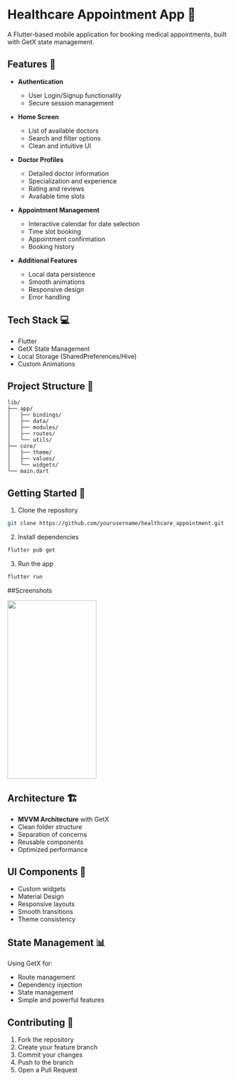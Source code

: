 # Healthcare Appointment App 🏥

A Flutter-based mobile application for booking medical appointments, built with GetX state management.

## Features 🌟

- **Authentication**
  - User Login/Signup functionality
  - Secure session management

- **Home Screen**
  - List of available doctors
  - Search and filter options
  - Clean and intuitive UI

- **Doctor Profiles**
  - Detailed doctor information
  - Specialization and experience
  - Rating and reviews
  - Available time slots

- **Appointment Management**
  - Interactive calendar for date selection
  - Time slot booking
  - Appointment confirmation
  - Booking history

- **Additional Features**
  - Local data persistence
  - Smooth animations
  - Responsive design
  - Error handling

## Tech Stack 💻

- Flutter
- GetX State Management
- Local Storage (SharedPreferences/Hive)
- Custom Animations

## Project Structure 📁

```
lib/
├── app/
│   ├── bindings/
│   ├── data/
│   ├── modules/
│   ├── routes/
│   └── utils/
├── core/
│   ├── theme/
│   ├── values/
│   └── widgets/
└── main.dart
```

## Getting Started 🚀

1. Clone the repository
```bash
git clone https://github.com/yourusername/healthcare_appointment.git
```

2. Install dependencies
```bash
flutter pub get
```

3. Run the app
```bash
flutter run
```
##Screenshots



<img src="https://github.com/user-attachments/assets/52e00e39-1e46-4293-b3ae-5110dc77ca67" width="200" height="400" />

## Architecture 🏗

- **MVVM Architecture** with GetX
- Clean folder structure
- Separation of concerns
- Reusable components
- Optimized performance

## UI Components 🎨

- Custom widgets
- Material Design
- Responsive layouts
- Smooth transitions
- Theme consistency

## State Management 📊

Using GetX for:
- Route management
- Dependency injection
- State management
- Simple and powerful features

## Contributing 🤝

1. Fork the repository
2. Create your feature branch
3. Commit your changes
4. Push to the branch
5. Open a Pull Request
